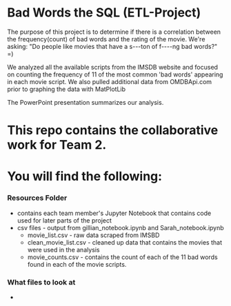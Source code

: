 # Bad Words the SQL (ETL-Project)
The purpose of this project is to determine if there is a correlation between the frequency(count) of bad words and the rating of the movie. 
We're asking: "Do people like movies that have a s---ton of f----ng bad words?"   =)
 
We analyzed all the available scripts from the IMSDB website and focused on counting the frequency of 11 of the most common 'bad words' appearing in each movie script. 
We also pulled additional data from OMDBApi.com prior to graphing the data with MatPlotLib 

The PowerPoint presentation summarizes our analysis.

# This repo contains the collaborative work for Team 2. 
# You will find the following:
### Resources Folder
   * contains each team member's Jupyter Notebook that contains code used for later parts of the project 
   * csv files - output from gillian_notebook.ipynb and Sarah_notebook.ipynb
      * movie_list.csv - raw data scraped from IMSBD
      * clean_movie_list.csv - cleaned up data that contains the movies that were used in the analysis 
      * movie_counts.csv - contains the count of each of the 11 bad words found in each of the movie scripts. 

### What files to look at 
   * 

#

